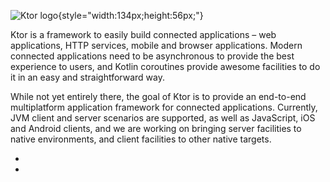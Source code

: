[//]: # (title: Welcome)

![Ktor logo](ktor_logo.svg){style="width:134px;height:56px;"}

Ktor is a framework to easily build connected applications – web applications, HTTP services, mobile and browser applications.
Modern connected applications need to be asynchronous to provide the best experience to users, and Kotlin coroutines provide
awesome facilities to do it in an easy and straightforward way.

While not yet entirely there, the goal of Ktor is to provide an end-to-end multiplatform application framework for connected applications.
Currently, JVM client and server scenarios are supported, as well as JavaScript, iOS and Android clients, and we are working on bringing server facilities to native
environments, and client facilities to other native targets.

* **[](ktor-server.xml)**
* **[](ktor-client.xml)**
